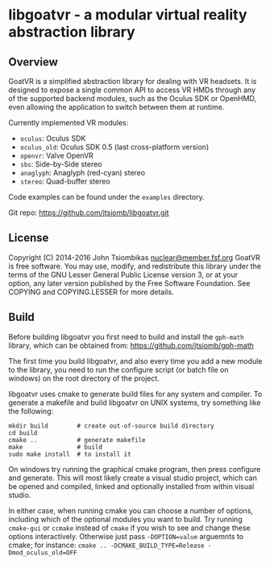 libgoatvr - a modular virtual reality abstraction library
=========================================================

Overview
--------
GoatVR is a simplified abstraction library for dealing with VR headsets. It
is designed to expose a single common API to access VR HMDs through any of the
supported backend modules, such as the Oculus SDK or OpenHMD, even allowing the
application to switch between them at runtime.

Currently implemented VR modules:
 - `oculus`: Oculus SDK
 - `oculus_old`: Oculus SDK 0.5 (last cross-platform version)
 - `openvr`: Valve OpenVR
 - `sbs`: Side-by-Side stereo
 - `anaglyph`: Anaglyph (red-cyan) stereo
 - `stereo`: Quad-buffer stereo

Code examples can be found under the `examples` directory.

Git repo: https://github.com/jtsiomb/libgoatvr.git

License
-------
Copyright (C) 2014-2016 John Tsiombikas <nuclear@member.fsf.org>
GoatVR is free software. You may use, modify, and redistribute this library
under the terms of the GNU Lesser General Public License version 3, or at your
option, any later version published by the Free Software Foundation. See COPYING
and COPYING.LESSER for more details.

Build
-----
Before building libgoatvr you first need to build and install the `gph-math`
library, which can be obtained from: https://github.com/jtsiomb/gph-math

The first time you build libgoatvr, and also every time you add a new module to
the library, you need to run the configure script (or batch file on windows) on
the root directory of the project.

libgoatvr uses cmake to generate build files for any system and compiler. To
generate a makefile and build libgoatvr on UNIX systems, try something like the
following:

    mkdir build        # create out-of-source build directory
    cd build
    cmake ..           # generate makefile
    make               # build
    sudo make install  # to install it

On windows try running the graphical cmake program, then press configure and
generate. This will most likely create a visual studio project, which can be
opened and compiled, linked and optionally installed from within visual studio.

In either case, when running cmake you can choose a number of options, including
which of the optional modules you want to build. Try running `cmake-gui` or
`ccmake` instead of `cmake` if you wish to see and change these options
interactively. Otherwise just pass `-DOPTION=value` arguemnts to cmake; for
instance: `cmake .. -DCMAKE_BUILD_TYPE=Release -Dmod_oculus_old=OFF`
